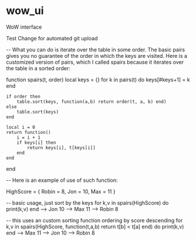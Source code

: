 # wow_ui
WoW interface

Test Change for automated git upload



-- What you can do is iterate over the table in some order. The basic pairs gives you no guarantee of the order in which the keys are visited. Here is a customized version of pairs, which I called spairs because it iterates over the table in a sorted order:

function spairs(t, order)
    local keys = {}
    for k in pairs(t) do keys[#keys+1] = k end


    if order then
        table.sort(keys, function(a,b) return order(t, a, b) end)
    else
        table.sort(keys)
    end

    local i = 0
    return function()
        i = i + 1
        if keys[i] then
            return keys[i], t[keys[i]]
        end
    end
end


-- Here is an example of use of such function:

HighScore = { Robin = 8, Jon = 10, Max = 11 }

-- basic usage, just sort by the keys
for k,v in spairs(HighScore) do
    print(k,v)
end
--> Jon     10
--> Max     11
--> Robin   8

-- this uses an custom sorting function ordering by score descending
for k,v in spairs(HighScore, function(t,a,b) return t[b] < t[a] end) do
    print(k,v)
end
--> Max     11
--> Jon     10
--> Robin   8
